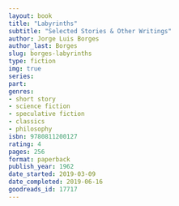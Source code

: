 ```yaml
---
layout: book
title: "Labyrinths"
subtitle: "Selected Stories & Other Writings"
author: Jorge Luis Borges
author_last: Borges
slug: borges-labyrinths
type: fiction
img: true
series: 
part: 
genres:
- short story
- science fiction
- speculative fiction
- classics
- philosophy
isbn: 9780811200127
rating: 4
pages: 256
format: paperback
publish_year: 1962
date_started: 2019-03-09
date_completed: 2019-06-16
goodreads_id: 17717
---
```

